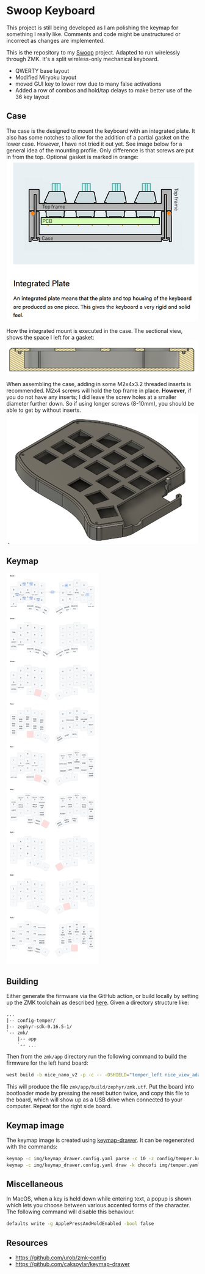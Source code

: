 Swoop Keyboard
=============== 

This project is still being developed as I am polishing the keymap for something I really like. Comments and code might be unstructured or incorrect as changes are implemented.

This is the repository to my [Swoop](https://github.com/jimmerricks/swoop) project. Adapted to run wirelessly through ZMK. It's a split wireless-only
mechanical keyboard.

 * QWERTY base layout
 * Modified Miryoku layout
 * moved GUI key to lower row due to many false activations
 * Added a row of combos and hold/tap delays to make better use of the 36 key layout

## Case
The case is the designed to mount the keyboard with an integrated plate. It also has some notches to allow for the addition of a partial gasket on the lower case. However, I have not tried it out yet. 
See image below for a general idea of the mounting profile. Only difference is that screws are put in from the top. Optional gasket is marked in orange:
![case_mount](pictures/mount.png)    

How the integrated mount is executed in the case. The sectional view, shows the space I left for a gasket:
![case_section](pictures/Case_section.png)

When assembling the case, adding in some M2x4x3.2 threaded inserts is recommended. M2x4 screws will hold the top frame in place. 
**However**, if you do not have any inserts; I did leave the screw holes at a smaller diameter further down. So if using longer screws (8-10mm), you should be able to get by without inserts.
![case_pic](pictures/Case.png)

## Keymap
![keymap image](img/swoop.svg)


## Building

Either generate the firmware via the GitHub action, or build locally by setting
up the ZMK toolchain as described [here](https://zmk.dev/docs/development/setup).
Given a directory structure like:

```
...
|-- config-temper/
|-- zephyr-sdk-0.16.5-1/
`-- zmk/
    |-- app
    `-- ...
```

Then from the `zmk/app` directory run the following command to build the
firmware for the left hand board:

```sh
west build -b nice_nano_v2 -p -c -- -DSHIELD="temper_left nice_view_adapter nice_view_temper" -DZMK_CONFIG=../../config-temper-zmk/config -DZMK_EXTRA_MODULES=../../config-temper-zmk -DZephyr-sdk_DIR=../../zephyr-sdk-0.16.5-1/cmake
```

This will produce the file `zmk/app/build/zephyr/zmk.utf`. Put the board into
bootloader mode by pressing the reset button twice, and copy this file to the
board, which will show up as a USB drive when connected to your computer. Repeat
for the right side board.

## Keymap image

The keymap image is created using [keymap-drawer](https://github.com/caksoylar/keymap-drawer).
It can be regenerated with the commands:

```sh
keymap -c img/keymap_drawer.config.yaml parse -c 10 -z config/temper.keymap > img/temper.yaml
keymap -c img/keymap_drawer.config.yaml draw -k chocofi img/temper.yaml > img/temper.svg
```


## Miscellaneous

In MacOS, when a key is held down while entering text, a popup is shown which
lets you choose between various accented forms of the character. The following
command will disable this behaviour.

```sh
defaults write -g ApplePressAndHoldEnabled -bool false
```

## Resources

 * https://github.com/urob/zmk-config
 * https://github.com/caksoylar/keymap-drawer

